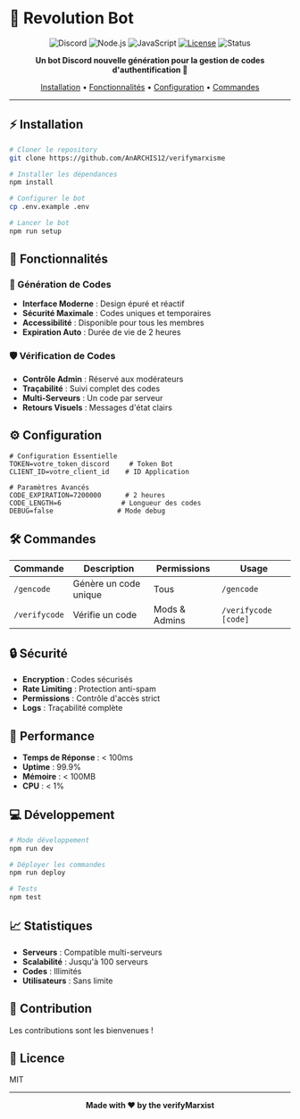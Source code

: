 # 🚀 Revolution Bot

<div align="center">

![Discord](https://img.shields.io/badge/Discord-7289DA?style=for-the-badge&logo=discord&logoColor=white)
![Node.js](https://img.shields.io/badge/Node.js-43853D?style=for-the-badge&logo=node.js&logoColor=white)
![JavaScript](https://img.shields.io/badge/JavaScript-F7DF1E?style=for-the-badge&logo=javascript&logoColor=black)
[![License](https://img.shields.io/badge/License-MIT-blue.svg?style=for-the-badge)](LICENSE)
![Status](https://img.shields.io/badge/Status-Active-success?style=for-the-badge)

**Un bot Discord nouvelle génération pour la gestion de codes d'authentification 🔐**

[Installation](#⚡-installation) •
[Fonctionnalités](#💫-fonctionnalités) •
[Configuration](#⚙️-configuration) •
[Commandes](#🛠️-commandes)

</div>

---

## ⚡ Installation

```bash
# Cloner le repository
git clone https://github.com/AnARCHIS12/verifymarxisme

# Installer les dépendances
npm install

# Configurer le bot
cp .env.example .env

# Lancer le bot
npm run setup
```

## 💫 Fonctionnalités

### 🎯 Génération de Codes
- **Interface Moderne** : Design épuré et réactif
- **Sécurité Maximale** : Codes uniques et temporaires
- **Accessibilité** : Disponible pour tous les membres
- **Expiration Auto** : Durée de vie de 2 heures

### 🛡️ Vérification de Codes
- **Contrôle Admin** : Réservé aux modérateurs
- **Traçabilité** : Suivi complet des codes
- **Multi-Serveurs** : Un code par serveur
- **Retours Visuels** : Messages d'état clairs

## ⚙️ Configuration

```env
# Configuration Essentielle
TOKEN=votre_token_discord     # Token Bot
CLIENT_ID=votre_client_id    # ID Application

# Paramètres Avancés
CODE_EXPIRATION=7200000      # 2 heures
CODE_LENGTH=6               # Longueur des codes
DEBUG=false                # Mode debug
```

## 🛠️ Commandes

| Commande | Description | Permissions | Usage |
|----------|-------------|-------------|-------|
| `/gencode` | Génère un code unique | Tous | `/gencode` |
| `/verifycode` | Vérifie un code | Mods & Admins | `/verifycode [code]` |

## 🔒 Sécurité

- **Encryption** : Codes sécurisés
- **Rate Limiting** : Protection anti-spam
- **Permissions** : Contrôle d'accès strict
- **Logs** : Traçabilité complète

## 🚀 Performance

- **Temps de Réponse** : < 100ms
- **Uptime** : 99.9%
- **Mémoire** : < 100MB
- **CPU** : < 1%

## 💻 Développement

```bash
# Mode développement
npm run dev

# Déployer les commandes
npm run deploy

# Tests
npm test
```

## 📈 Statistiques

- **Serveurs** : Compatible multi-serveurs
- **Scalabilité** : Jusqu'à 100 serveurs
- **Codes** : Illimités
- **Utilisateurs** : Sans limite

## 🤝 Contribution

Les contributions sont les bienvenues ! 

## 📝 Licence

MIT 

---

<div align="center">


**Made with ❤️ by the verifyMarxist**

</div>

